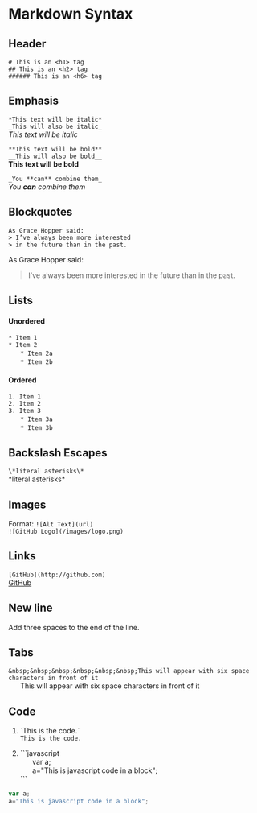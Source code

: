 # Markdown Syntax

## Header

`# This is an <h1> tag`   
`## This is an <h2> tag`   
`###### This is an <h6> tag`   

## Emphasis

`*This text will be italic*`   
`_This will also be italic_`   
*This text will be italic*   

`**This text will be bold**`   
`__This will also be bold__`    
**This text will be bold**   

`_You **can** combine them_`   
_You **can** combine them_   

## Blockquotes

`As Grace Hopper said:`   
`> I’ve always been more interested`   
`> in the future than in the past.`   

As Grace Hopper said:
> I’ve always been more interested
> in the future than in the past.

## Lists

#### Unordered
`* Item 1`   
`* Item 2`   
&nbsp;&nbsp;&nbsp;&nbsp;&nbsp;&nbsp;`* Item 2a`   
&nbsp;&nbsp;&nbsp;&nbsp;&nbsp;&nbsp;`* Item 2b`   

#### Ordered

`1. Item 1`   
`2. Item 2`   
`3. Item 3`   
&nbsp;&nbsp;&nbsp;&nbsp;&nbsp;&nbsp;`* Item 3a`   
&nbsp;&nbsp;&nbsp;&nbsp;&nbsp;&nbsp;`* Item 3b`   

## Backslash Escapes

`\*literal asterisks\*`   
\*literal asterisks\*   

## Images

Format: `![Alt Text](url)`   
`![GitHub Logo](/images/logo.png)`   

## Links

`[GitHub](http://github.com)`  
[GitHub](http://github.com)   

## New line

Add three spaces to the end of the line.   

## Tabs

`&nbsp;&nbsp;&nbsp;&nbsp;&nbsp;&nbsp;This will appear with six space characters in front of it`   
&nbsp;&nbsp;&nbsp;&nbsp;&nbsp;&nbsp;This will appear with six space characters in front of it

## Code
1. \`This is the code.\`   
`This is the code.`

2. \`\`\`javascript   
&nbsp;&nbsp;&nbsp;&nbsp;&nbsp;&nbsp;var a;   
&nbsp;&nbsp;&nbsp;&nbsp;&nbsp;&nbsp;a="This is javascript code in a block";   
\`\`\`
```javascript   
var a;   
a="This is javascript code in a block";   
```
